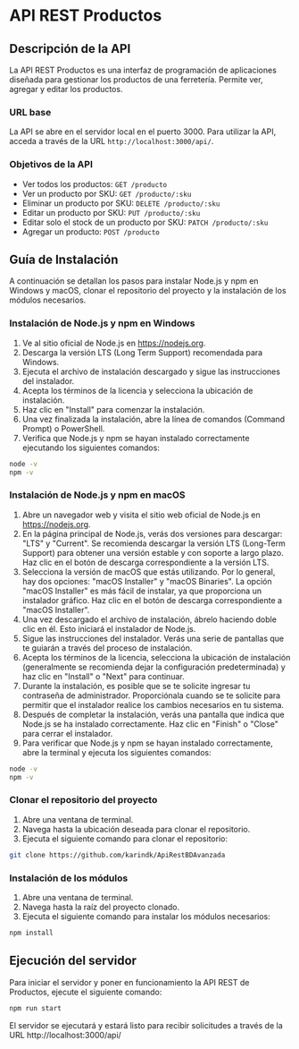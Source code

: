 # API REST Productos

## Descripción de la API

La API REST Productos es una interfaz de programación de aplicaciones diseñada para gestionar los productos de una ferretería. Permite ver, agregar y editar los productos.

### URL base

La API se abre en el servidor local en el puerto 3000. Para utilizar la API, acceda a través de la URL `http://localhost:3000/api/`.

### Objetivos de la API

- Ver todos los productos: `GET /producto`
- Ver un producto por SKU: `GET /producto/:sku`
- Eliminar un producto por SKU: `DELETE /producto/:sku`
- Editar un producto por SKU: `PUT /producto/:sku`
- Editar solo el stock de un producto por SKU: `PATCH /producto/:sku`
- Agregar un producto: `POST /producto`

## Guía de Instalación

A continuación se detallan los pasos para instalar Node.js y npm en Windows y macOS, clonar el repositorio del proyecto y la instalación de los módulos necesarios.

### Instalación de Node.js y npm en Windows

1. Ve al sitio oficial de Node.js en https://nodejs.org.
2. Descarga la versión LTS (Long Term Support) recomendada para Windows.
3. Ejecuta el archivo de instalación descargado y sigue las instrucciones del instalador.
4. Acepta los términos de la licencia y selecciona la ubicación de instalación.
5. Haz clic en "Install" para comenzar la instalación.
6. Una vez finalizada la instalación, abre la línea de comandos (Command Prompt) o PowerShell.
7. Verifica que Node.js y npm se hayan instalado correctamente ejecutando los siguientes comandos:

``` bash
node -v
npm -v
```

### Instalación de Node.js y npm en macOS

1. Abre un navegador web y visita el sitio web oficial de Node.js en https://nodejs.org.
2. En la página principal de Node.js, verás dos versiones para descargar: "LTS" y "Current". Se recomienda descargar la versión LTS (Long-Term Support) para obtener una versión estable y con soporte a largo plazo. Haz clic en el botón de descarga correspondiente a la versión LTS.
3. Selecciona la versión de macOS que estás utilizando. Por lo general, hay dos opciones: "macOS Installer" y "macOS Binaries". La opción "macOS Installer" es más fácil de instalar, ya que proporciona un instalador gráfico. Haz clic en el botón de descarga correspondiente a "macOS Installer".
4. Una vez descargado el archivo de instalación, ábrelo haciendo doble clic en él. Esto iniciará el instalador de Node.js.
5. Sigue las instrucciones del instalador. Verás una serie de pantallas que te guiarán a través del proceso de instalación.
6. Acepta los términos de la licencia, selecciona la ubicación de instalación (generalmente se recomienda dejar la configuración predeterminada) y haz clic en "Install" o "Next" para continuar.
7. Durante la instalación, es posible que se te solicite ingresar tu contraseña de administrador. Proporciónala cuando se te solicite para permitir que el instalador realice los cambios necesarios en tu sistema.
8. Después de completar la instalación, verás una pantalla que indica que Node.js se ha instalado correctamente. Haz clic en "Finish" o "Close" para cerrar el instalador.
9. Para verificar que Node.js y npm se hayan instalado correctamente, abre la terminal y ejecuta los siguientes comandos:

``` bash
node -v
npm -v
```
### Clonar el repositorio del proyecto

1. Abre una ventana de terminal.
2. Navega hasta la ubicación deseada para clonar el repositorio.
3. Ejecuta el siguiente comando para clonar el repositorio:

``` bash
git clone https://github.com/karindk/ApiRestBDAvanzada
```

### Instalación de los módulos

1. Abre una ventana de terminal.
2. Navega hasta la raíz del proyecto clonado.
3. Ejecuta el siguiente comando para instalar los módulos necesarios:

``` bash
npm install
```

## Ejecución del servidor

Para iniciar el servidor y poner en funcionamiento la API REST de Productos, ejecute el siguiente comando:

``` bash
npm run start
```

El servidor se ejecutará y estará listo para recibir solicitudes a través de la URL http://localhost:3000/api/